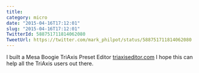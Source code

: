 ```yaml
---
title: 
category: micro
date: "2015-04-16T17:12:01"
slug: "2015-04-16T17:12:01"
TwitterId: 588751711814062080
TweetUrl: https://twitter.com/mark_philpot/status/588751711814062080
---
```


I built a Mesa Boogie TriAxis Preset Editor
[triaxiseditor.com](http://triaxiseditor.com) I hope this can help all the
TriAxis users out there.
